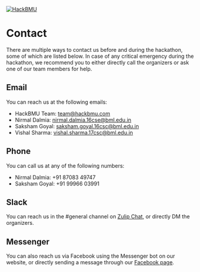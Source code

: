 [![HackBMU](assets/HackBMU.png "HackBMU")](https://hackbmu.com "HackBMU")
# Contact
There are multiple ways to contact us before and during the hackathon, some of which are listed below. In case of any critical emergency during the hackathon, we recommend you to either directly call the organizers or ask one of our team members for help.

## Email
You can reach us at the following emails:

- HackBMU Team: team@hackbmu.com
- Nirmal Dalmia: nirmal.dalmia.16cse@bml.edu.in
- Saksham Goyal: saksham.goyal.16csc@bml.edu.in
- Vishal Sharma: vishal.sharma.17csc@bml.edu.in

## Phone
You can call us at any of the following numbers:

- Nirmal Dalmia: +91 87083 49747
- Saksham Goyal: +91 99966 03991

## Slack
You can reach us in the #general channel on [Zulip Chat](https://hackbmu.zulipchat.com/join/ettq7r4r0ysfrrzliocxtobh/ "Zulip Chat"), or directly DM the organizers.

## Messenger
You can also reach us via Facebook using the Messenger bot on our website, or directly sending a message through our [Facebook page](https://www.facebook.com/HackBMU "Facebook").
